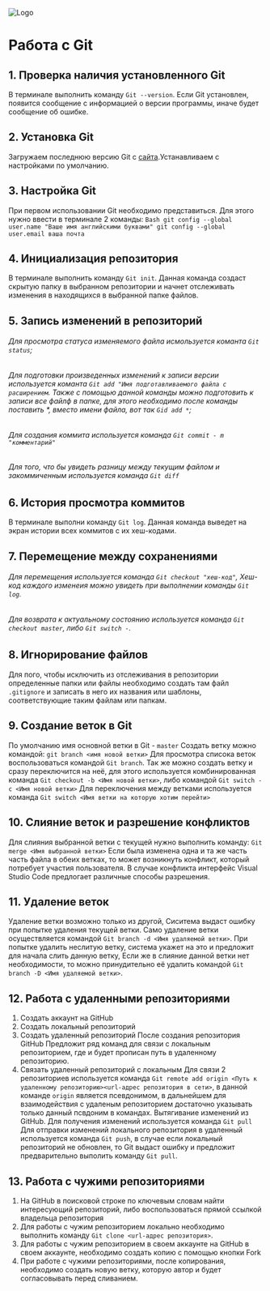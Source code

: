 ![Logo](лого.jpeg)
# Работа с Git
## 1. Проверка наличия установленного Git
В терминале  выполнить команду `Git --version`. Если Git установлен, появится сообщение с информацией о версии программы, иначе будет сообщение об ошибке.
## 2. Установка Git
Загружаем последнюю версию Git с [сайта](www).Устанавливаем с настройками по умолчанию.
## 3. Настройка Git
При первом использовании Git необходимо представиться. Для этого нужно ввести в терминале 2 команды:
``Bash
git config --global user.name "Ваше имя английскими буквами"
git config --global user.email ваша почта
``
## 4. Инициализация репозитория 
В терминале выполнить команду `Git init`. Данная команда создаст скрытую папку в выбранном репозитории и начнет отслеживать изменения в находящихся в выбранной папке файлов.
## 5. Запись изменений в репозиторий
###### Для просмотра статуса изменяемого файла исмользуется команта `Git status`;
###### Для подготовки произведенных изменений к записи версии используется команта `Git add "Имя подготавливаемого файла с расширением`. Также с помощью данной команды можно подготовить к записи все файлф в папке, для этого необходимо после команды поставить *, вместо имени файла, вот так `Gid add *`;
###### Для создания коммита используется команда `Git commit - m "комментарий"`
###### Для того, что бы увидеть разницу между текущим файлом и закоммиченным используется команда `Git diff`
## 6. История просмотра коммитов
В терминале выполни команду `Git log`. Данная команда выведет на экран истории всех коммитов с их хеш-кодами.
## 7. Перемещение между сохранениями
###### Для перемещения используется команда `Git checkout "хеш-код"`, Хеш-код каждого изменеия можно увидеть при выполнении команды `Git log`.
###### Для возврата к актуальному состоянию используется команда `Git checkout master`, либо `Git switch -`.
## 8. Игнорирование файлов
Для пого, чтобы исключить из отслеживания в репозитории определенные папки или файлы необходимо создать там файл `.gitignore` и записать в него их названия или шаблоны, соответствующие таким файлам или папкам.
## 9. Создание веток в Git
По умолчанию имя основной ветки в Git - `master`
Создать ветку можно командой:
``
git branch <имя новой ветки>
``
Для просмотра списока веток воспользоваться командой `Git branch`.
Так же можно создать ветку и сразу переключится на неё, для этого используется комбинированная  команда `Git checkout -b <Имя новой ветки>`, либо командой `Git switch -c <Имя новой ветки>`
Для переключения между ветками используется команда `Git switch <Имя ветки на которую хотим перейти>`
## 10. Слияние веток и разрешение конфликтов
Для слияния выбранной ветки с текущей нужно выполнить команду:
``
Git merge <Имя выбранной ветки>
``
Если была изменена одна и та же часть часть файла в обеих ветках, то может возникнуть конфликт, который потребует участия пользователя.
В случае конфликта интерфейс Visual Studio Code предлогает различные способы разрешения. 
## 11. Удаление веток
Удаление ветки возможно только из другой, Сиситема выдаст ошибку при попытке удаления текущей ветки. Само удаление ветки осуществляется командой `Git branch -d <Имя удаляемой ветки>`. 
При попытке удалить неслитую ветку, система укажет на это и предложит для начала слить данную ветку, Если же в слияние данной ветки нет необходимости, то можно принудительно её удалить командой `Git branch -D <Имя удаляемой ветки>`.
## 12. Работа с удаленными репозиториями
1. Создать аккаунт на GitHub
2. Создать локальный репозиторий
3. Создать удаленный репозиторий
После создания репозитория GitHub Предложит ряд команд для связи с локальным репозиторием, где и будет прописан путь в удаленному репозиторию.
4. Связать удаленный репозиторий с локальным
Для связи 2 репозиториев используется команда `Git remote add origin <Путь к удаленному репозиторию><url-адрес репозитория в сети>`, в данной команде `origin` является псевдонимом, в дальнейшем для взаимодействия с удаленым репозиторием достаточно указывать только данный псвдоним в командах.
Вытягивание изменений из GitHub.
Для получения изменений используется команда `Git pull`
Для отправки изменений локального репозитория в удаленный используется команда `Git push`, в случае если локальный репозиторий не обновлен, то Git выдаст ошибку и предложит предварительно выполить команду `Git pull`.
## 13. Работа с чужими репозиториями
1. На GitHub в поисковой строке по ключевым словам найти интересующий репозиторий, либо воспользоваться прямой ссылкой владельца репозитория
2. Для работы с чужим репозиторием локально необходимо выполнить команду `Git clone <url-адрес репозитория>`.
3. Для работы с чужим репозиторием в своем аккаунте на GitHub в своем аккаунте, необходимо создать копию с помощью кнопки Fork
4. При работе с чужими репозиториями, после копирования, необходимо создать новую ветку, которую автор и будет согласовывать перед сливанием.